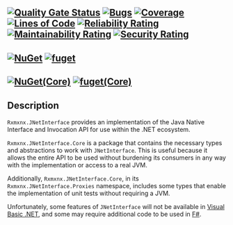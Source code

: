 [![Quality Gate Status](https://sonarcloud.io/api/project_badges/measure?project=josephmoresena_Rxmxnx.JNetInterface&metric=alert_status)](https://sonarcloud.io/summary/new_code?id=josephmoresena_Rxmxnx.JNetInterface)
[![Bugs](https://sonarcloud.io/api/project_badges/measure?project=josephmoresena_Rxmxnx.JNetInterface&metric=bugs)](https://sonarcloud.io/summary/new_code?id=josephmoresena_Rxmxnx.JNetInterface)
[![Coverage](https://sonarcloud.io/api/project_badges/measure?project=josephmoresena_Rxmxnx.JNetInterface&metric=coverage)](https://sonarcloud.io/summary/new_code?id=josephmoresena_Rxmxnx.JNetInterface)
[![Lines of Code](https://sonarcloud.io/api/project_badges/measure?project=josephmoresena_Rxmxnx.JNetInterface&metric=ncloc)](https://sonarcloud.io/summary/new_code?id=josephmoresena_Rxmxnx.JNetInterface)
[![Reliability Rating](https://sonarcloud.io/api/project_badges/measure?project=josephmoresena_Rxmxnx.JNetInterface&metric=reliability_rating)](https://sonarcloud.io/summary/new_code?id=josephmoresena_Rxmxnx.JNetInterface)
[![Maintainability Rating](https://sonarcloud.io/api/project_badges/measure?project=josephmoresena_Rxmxnx.JNetInterface&metric=sqale_rating)](https://sonarcloud.io/summary/new_code?id=josephmoresena_Rxmxnx.JNetInterface)
[![Security Rating](https://sonarcloud.io/api/project_badges/measure?project=josephmoresena_Rxmxnx.JNetInterface&metric=security_rating)](https://sonarcloud.io/summary/new_code?id=josephmoresena_Rxmxnx.JNetInterface)
---
[![NuGet](https://img.shields.io/nuget/v/Rxmxnx.JNetInterface)](https://www.nuget.org/packages/Rxmxnx.JNetInterface/)
[![fuget](https://www.fuget.org/packages/Rxmxnx.JNetInterface/badge.svg)](https://www.fuget.org/packages/Rxmxnx.JNetInterface)
---
[![NuGet(Core)](https://img.shields.io/nuget/v/Rxmxnx.JNetInterface.Core)](https://www.nuget.org/packages/Rxmxnx.JNetInterface.Core/)
[![fuget(Core)](https://www.fuget.org/packages/Rxmxnx.JNetInterface.Core/badge.svg)](https://www.fuget.org/packages/Rxmxnx.JNetInterface.Core)
---

## Description

`Rxmxnx.JNetInterface` provides an implementation of the Java Native Interface and Invocation API for use within the
.NET ecosystem.

`Rxmxnx.JNetInterface.Core` is a package that contains the necessary types and abstractions to work with
`JNetInterface`. This is useful because it allows the entire API to be used without burdening its consumers in any way
with the implementation or access to a real JVM.

Additionally, `Rxmxnx.JNetInterface.Core`, in its `Rxmxnx.JNetInterface.Proxies` namespace, includes some types that
enable the implementation of unit tests without requiring a JVM.

Unfortunately, some features of `JNetInterface` will not be available
in [Visual Basic .NET](https://github.com/dotnet/vblang/issues/625), and some may require additional code to be used
in [F#](https://github.com/dotnet/fsharp/issues/17605).